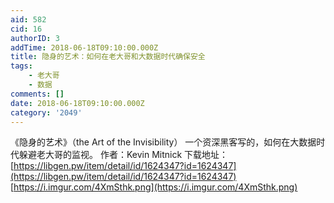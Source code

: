 ```yaml
---
aid: 582
cid: 16
authorID: 3
addTime: 2018-06-18T09:10:00.000Z
title: 隐身的艺术：如何在老大哥和大数据时代确保安全
tags:
    - 老大哥
    - 数据
comments: []
date: 2018-06-18T09:10:00.000Z
category: '2049'
---
```


《隐身的艺术》（the Art of the Invisibility） 一个资深黑客写的，如何在大数据时代躲避老大哥的监视。 作者：Kevin Mitnick 下载地址：[https://libgen.pw/item/detail/id/1624347?id=1624347](https://libgen.pw/item/detail/id/1624347?id=1624347) [https://i.imgur.com/4XmSthk.png](https://i.imgur.com/4XmSthk.png)
